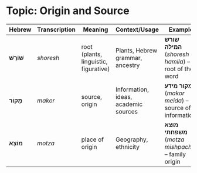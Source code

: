 # Topic: Origin and Source 

| **Hebrew** | **Transcription** | **Meaning** | **Context/Usage** | **Example** |  
|---------------|----------------|------------|-----------------|------------|  
| **שׁוֹרֶשׁ** | *shoresh* | root (plants, linguistic, figurative) | Plants, Hebrew grammar, ancestry | **שורש המילה** (*shoresh hamila*) – root of the word |  
| **מָקוֹר** | *makor* | source, origin | Information, ideas, academic sources | **מקור מידע** (*makor meida*) – source of information |  
| **מוֹצָא** | *motza* | place of origin | Geography, ethnicity | **מוצא משפחתי** (*motza mishpachti*) – family origin |  
